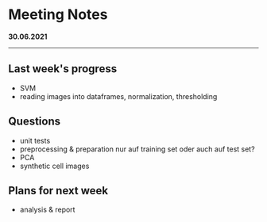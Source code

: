 # Meeting Notes
**30.06.2021**

---

## Last week's progress
- SVM
- reading images into dataframes, normalization, thresholding

## Questions
- unit tests
- preprocessing & preparation nur auf training set oder auch auf test set?
- PCA
- synthetic cell images

## Plans for next week
- analysis & report
